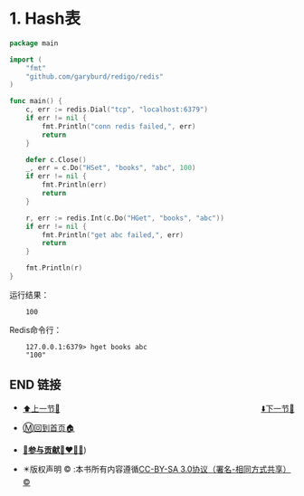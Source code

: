 # 1. Hash表

```go
package main

import (
    "fmt"
    "github.com/garyburd/redigo/redis"
)

func main() {
    c, err := redis.Dial("tcp", "localhost:6379")
    if err != nil {
        fmt.Println("conn redis failed,", err)
        return
    }

    defer c.Close()
    _, err = c.Do("HSet", "books", "abc", 100)
    if err != nil {
        fmt.Println(err)
        return
    }

    r, err := redis.Int(c.Do("HGet", "books", "abc"))
    if err != nil {
        fmt.Println("get abc failed,", err)
        return
    }

    fmt.Println(r)
}
```

运行结果：

```
    100
```

Redis命令行：

```
    127.0.0.1:6379> hget books abc
    "100"
```

## END 链接
<ul><li><div><a href = '31.md' style='float:left'>⬆️上一节🔗</a><a href = '33.md' style='float: right'>⬇️下一节🔗</a></div></li></ul>

+ [Ⓜ️回到首页🏠](../README.md)

+ [**🫵参与贡献💞❤️‍🔥💖**](https://nsddd.top/archives/contributors))

+ ✴️版权声明 &copy; :本书所有内容遵循[CC-BY-SA 3.0协议（署名-相同方式共享）&copy;](http://zh.wikipedia.org/wiki/Wikipedia:CC-by-sa-3.0协议文本) 

